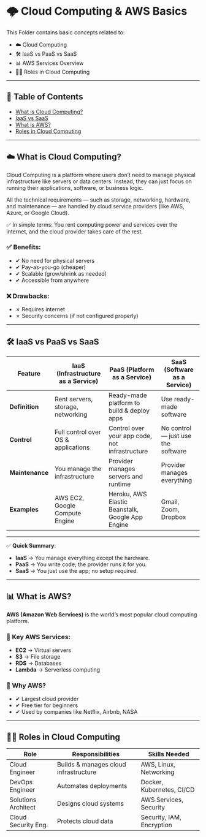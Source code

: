 # 🌩️ Cloud Computing & AWS Basics

This Folder contains basic concepts related to:

- ☁️ Cloud Computing  
- 🛠️ IaaS vs PaaS vs SaaS  
- 📊 AWS Services Overview  
- 👨‍💻 Roles in Cloud Computing  


---

## 📌 Table of Contents

- [What is Cloud Computing?](#what-is-cloud-computing)
- [IaaS vs SaaS](#iaas-vs-saas)
- [What is AWS?](#what-is-aws)
- [Roles in Cloud Computing](#roles-in-cloud-computing)

---

## ☁️ What is Cloud Computing?

Cloud Computing is a platform where users don’t need to manage physical infrastructure like servers or data centers. Instead, they can just focus on running their applications, software, or business logic.

All the technical requirements — such as storage, networking, hardware, and maintenance — are handled by cloud service providers (like AWS, Azure, or Google Cloud).

✅ In simple terms:
You rent computing power and services over the internet, and the cloud provider takes care of the rest.

### ✅ Benefits:
- ✔ No need for physical servers
- ✔ Pay-as-you-go (cheaper)
- ✔ Scalable (grow/shrink as needed)
- ✔ Accessible from anywhere

### ❌ Drawbacks:
- ✗ Requires internet
- ✗ Security concerns (if not configured properly)

---

## 🛠️ IaaS vs PaaS vs SaaS

| **Feature**    | **IaaS (Infrastructure as a Service)**       | **PaaS (Platform as a Service)**                    | **SaaS (Software as a Service)**        |
|----------------|-----------------------------------------------|-----------------------------------------------------|------------------------------------------|
| **Definition** | Rent servers, storage, networking             | Ready-made platform to build & deploy apps          | Use ready-made software                  |
| **Control**    | Full control over OS & applications           | Control over your app code, not infrastructure      | No control — just use the software       |
| **Maintenance**| You manage the infrastructure                 | Provider manages servers and runtime                | Provider manages everything               |
| **Examples**   | AWS EC2, Google Compute Engine                | Heroku, AWS Elastic Beanstalk, Google App Engine    | Gmail, Zoom, Dropbox                      |

---

✅ **Quick Summary**:

- **IaaS** → You manage everything except the hardware.  
- **PaaS** → You write code; the provider runs it for you.  
- **SaaS** → You just use the app; no setup required.

---

## 📊 What is AWS?

**AWS (Amazon Web Services)** is the world’s most popular cloud computing platform.

### 🔹 Key AWS Services:
- **EC2** → Virtual servers
- **S3** → File storage
- **RDS** → Databases
- **Lambda** → Serverless computing

### 🔹 Why AWS?
- ✔ Largest cloud provider
- ✔ Free tier for beginners
- ✔ Used by companies like Netflix, Airbnb, NASA

---

## 👨‍💻 Roles in Cloud Computing

| Role                  | Responsibilities                        | Skills Needed                  |
|-----------------------|------------------------------------------|--------------------------------|
| Cloud Engineer        | Builds & manages cloud infrastructure    | AWS, Linux, Networking         |
| DevOps Engineer       | Automates deployments                    | Docker, Kubernetes, CI/CD      |
| Solutions Architect   | Designs cloud systems                    | AWS Services, Security         |
| Cloud Security Eng.   | Protects cloud data                      | Security, IAM, Encryption      |


